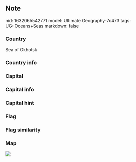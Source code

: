 ## Note
nid: 1632065542771
model: Ultimate Geography-7c473
tags: UG::Oceans+Seas
markdown: false

### Country
Sea of Okhotsk

### Country info


### Capital


### Capital info


### Capital hint


### Flag


### Flag similarity


### Map
<img src="ug-map-sea_of_okhotsk.png">
